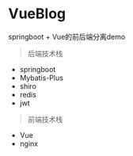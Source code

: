 # VueBlog

springboot + Vue的前后端分离demo

>后端技术栈

* springboot
* Mybatis-Plus
* shiro
* redis
* jwt

> 前端技术栈

* Vue
* nginx

